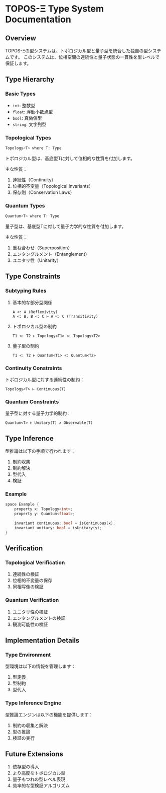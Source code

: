 # TOPOS-Ξ Type System Documentation

## Overview

TOPOS-Ξの型システムは、トポロジカル型と量子型を統合した独自の型システムです。
このシステムは、位相空間の連続性と量子状態の一貫性を型レベルで保証します。

## Type Hierarchy

### Basic Types
- `int`: 整数型
- `float`: 浮動小数点型
- `bool`: 真偽値型
- `string`: 文字列型

### Topological Types
```cpp
Topology<T> where T: Type
```
トポロジカル型は、基底型Tに対して位相的な性質を付加します。

主な性質：
1. 連続性（Continuity）
2. 位相的不変量（Topological Invariants）
3. 保存則（Conservation Laws）

### Quantum Types
```cpp
Quantum<T> where T: Type
```
量子型は、基底型Tに対して量子力学的な性質を付加します。

主な性質：
1. 重ね合わせ（Superposition）
2. エンタングルメント（Entanglement）
3. ユニタリ性（Unitarity）

## Type Constraints

### Subtyping Rules
1. 基本的な部分型関係
   ```
   A <: A (Reflexivity)
   A <: B, B <: C ⊢ A <: C (Transitivity)
   ```

2. トポロジカル型の制約
   ```
   T1 <: T2 ⊢ Topology<T1> <: Topology<T2>
   ```

3. 量子型の制約
   ```
   T1 <: T2 ⊢ Quantum<T1> <: Quantum<T2>
   ```

### Continuity Constraints
トポロジカル型に対する連続性の制約：
```
Topology<T> ⊢ Continuous(T)
```

### Quantum Constraints
量子型に対する量子力学的制約：
```
Quantum<T> ⊢ Unitary(T) ∧ Observable(T)
```

## Type Inference

型推論は以下の手順で行われます：

1. 制約収集
2. 制約解決
3. 型代入
4. 検証

### Example
```cpp
space Example {
    property x: Topology<int>;
    property y: Quantum<float>;
    
    invariant continuous: bool = isContinuous(x);
    invariant unitary: bool = isUnitary(y);
}
```

## Verification

### Topological Verification
1. 連続性の検証
2. 位相的不変量の保存
3. 同相写像の検証

### Quantum Verification
1. ユニタリ性の検証
2. エンタングルメントの検証
3. 観測可能性の検証

## Implementation Details

### Type Environment
型環境は以下の情報を管理します：
1. 型定義
2. 型制約
3. 型代入

### Type Inference Engine
型推論エンジンは以下の機能を提供します：
1. 制約の収集と解決
2. 型の推論
3. 検証の実行

## Future Extensions

1. 依存型の導入
2. より高度なトポロジカル型
3. 量子もつれの型レベル表現
4. 効率的な型検証アルゴリズム
